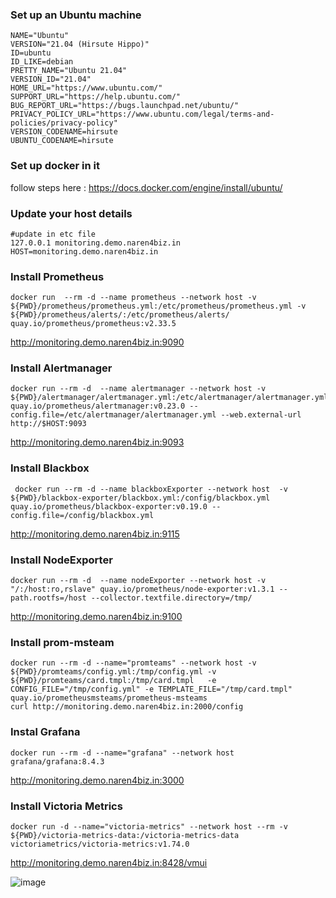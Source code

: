 ### Set up an Ubuntu machine 
```
NAME="Ubuntu"
VERSION="21.04 (Hirsute Hippo)"
ID=ubuntu
ID_LIKE=debian
PRETTY_NAME="Ubuntu 21.04"
VERSION_ID="21.04"
HOME_URL="https://www.ubuntu.com/"
SUPPORT_URL="https://help.ubuntu.com/"
BUG_REPORT_URL="https://bugs.launchpad.net/ubuntu/"
PRIVACY_POLICY_URL="https://www.ubuntu.com/legal/terms-and-policies/privacy-policy"
VERSION_CODENAME=hirsute
UBUNTU_CODENAME=hirsute
```
### Set up docker in it 
follow steps here : https://docs.docker.com/engine/install/ubuntu/
### Update your host details 

```
#update in etc file 
127.0.0.1 monitoring.demo.naren4biz.in
HOST=monitoring.demo.naren4biz.in 
```
### Install Prometheus 
```
docker run  --rm -d --name prometheus --network host -v ${PWD}/prometheus/prometheus.yml:/etc/prometheus/prometheus.yml -v ${PWD}/prometheus/alerts/:/etc/prometheus/alerts/ quay.io/prometheus/prometheus:v2.33.5
```
http://monitoring.demo.naren4biz.in:9090
### Install Alertmanager

```
docker run --rm -d  --name alertmanager --network host -v ${PWD}/alertmanager/alertmanager.yml:/etc/alertmanager/alertmanager.yml quay.io/prometheus/alertmanager:v0.23.0 --config.file=/etc/alertmanager/alertmanager.yml --web.external-url http://$HOST:9093
```
http://monitoring.demo.naren4biz.in:9093
### Install Blackbox

```
 docker run --rm -d --name blackboxExporter --network host  -v ${PWD}/blackbox-exporter/blackbox.yml:/config/blackbox.yml  quay.io/prometheus/blackbox-exporter:v0.19.0 --config.file=/config/blackbox.yml
```
http://monitoring.demo.naren4biz.in:9115

### Install NodeExporter

```
docker run --rm -d  --name nodeExporter --network host -v "/:/host:ro,rslave" quay.io/prometheus/node-exporter:v1.3.1 --path.rootfs=/host --collector.textfile.directory=/tmp/
```
http://monitoring.demo.naren4biz.in:9100
### Install prom-msteam

```
docker run --rm -d --name="promteams" --network host -v ${PWD}/promteams/config.yml:/tmp/config.yml -v ${PWD}/promteams/card.tmpl:/tmp/card.tmpl   -e CONFIG_FILE="/tmp/config.yml" -e TEMPLATE_FILE="/tmp/card.tmpl"  quay.io/prometheusmsteams/prometheus-msteams 
curl http://monitoring.demo.naren4biz.in:2000/config
```


### Instal Grafana

```
docker run --rm -d --name="grafana" --network host grafana/grafana:8.4.3 
```
http://monitoring.demo.naren4biz.in:3000


### Install Victoria Metrics

```
docker run -d --name="victoria-metrics" --network host --rm -v ${PWD}/victoria-metrics-data:/victoria-metrics-data victoriametrics/victoria-metrics:v1.74.0

```
http://monitoring.demo.naren4biz.in:8428/vmui

![image](https://user-images.githubusercontent.com/3488520/158003441-96c0e6e1-b272-4d5e-9388-a224d140dde0.png)





